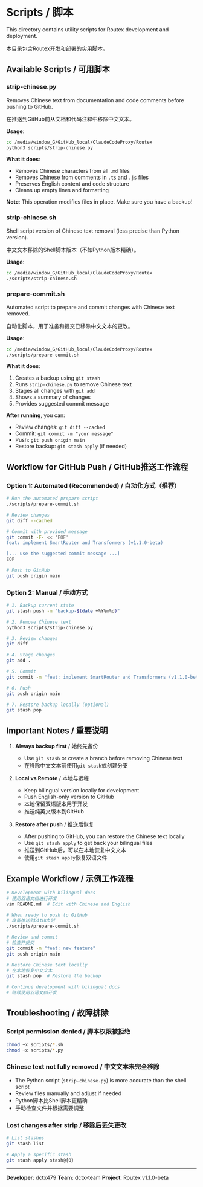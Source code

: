 # Scripts / 脚本

This directory contains utility scripts for Routex development and deployment.

本目录包含Routex开发和部署的实用脚本。

## Available Scripts / 可用脚本

### strip-chinese.py

Removes Chinese text from documentation and code comments before pushing to GitHub.

在推送到GitHub前从文档和代码注释中移除中文文本。

**Usage**:
```bash
cd /media/window_G/GitHub_local/ClaudeCodeProxy/Routex
python3 scripts/strip-chinese.py
```

**What it does**:
- Removes Chinese characters from all `.md` files
- Removes Chinese from comments in `.ts` and `.js` files
- Preserves English content and code structure
- Cleans up empty lines and formatting

**Note**: This operation modifies files in place. Make sure you have a backup!

### strip-chinese.sh

Shell script version of Chinese text removal (less precise than Python version).

中文文本移除的Shell脚本版本（不如Python版本精确）。

**Usage**:
```bash
cd /media/window_G/GitHub_local/ClaudeCodeProxy/Routex
./scripts/strip-chinese.sh
```

### prepare-commit.sh

Automated script to prepare and commit changes with Chinese text removed.

自动化脚本，用于准备和提交已移除中文文本的更改。

**Usage**:
```bash
cd /media/window_G/GitHub_local/ClaudeCodeProxy/Routex
./scripts/prepare-commit.sh
```

**What it does**:
1. Creates a backup using `git stash`
2. Runs `strip-chinese.py` to remove Chinese text
3. Stages all changes with `git add`
4. Shows a summary of changes
5. Provides suggested commit message

**After running**, you can:
- Review changes: `git diff --cached`
- Commit: `git commit -m "your message"`
- Push: `git push origin main`
- Restore backup: `git stash apply` (if needed)

## Workflow for GitHub Push / GitHub推送工作流程

### Option 1: Automated (Recommended) / 自动化方式（推荐）

```bash
# Run the automated prepare script
./scripts/prepare-commit.sh

# Review changes
git diff --cached

# Commit with provided message
git commit -F- << 'EOF'
feat: implement SmartRouter and Transformers (v1.1.0-beta)

[... use the suggested commit message ...]
EOF

# Push to GitHub
git push origin main
```

### Option 2: Manual / 手动方式

```bash
# 1. Backup current state
git stash push -m "backup-$(date +%Y%m%d)"

# 2. Remove Chinese text
python3 scripts/strip-chinese.py

# 3. Review changes
git diff

# 4. Stage changes
git add .

# 5. Commit
git commit -m "feat: implement SmartRouter and Transformers (v1.1.0-beta)"

# 6. Push
git push origin main

# 7. Restore backup locally (optional)
git stash pop
```

## Important Notes / 重要说明

1. **Always backup first** / 始终先备份
   - Use `git stash` or create a branch before removing Chinese text
   - 在移除中文文本前使用`git stash`或创建分支

2. **Local vs Remote** / 本地与远程
   - Keep bilingual version locally for development
   - Push English-only version to GitHub
   - 本地保留双语版本用于开发
   - 推送纯英文版本到GitHub

3. **Restore after push** / 推送后恢复
   - After pushing to GitHub, you can restore the Chinese text locally
   - Use `git stash apply` to get back your bilingual files
   - 推送到GitHub后，可以在本地恢复中文文本
   - 使用`git stash apply`恢复双语文件

## Example Workflow / 示例工作流程

```bash
# Development with bilingual docs
# 使用双语文档进行开发
vim README.md  # Edit with Chinese and English

# When ready to push to GitHub
# 准备推送到GitHub时
./scripts/prepare-commit.sh

# Review and commit
# 检查并提交
git commit -m "feat: new feature"
git push origin main

# Restore Chinese text locally
# 在本地恢复中文文本
git stash pop  # Restore the backup

# Continue development with bilingual docs
# 继续使用双语文档开发
```

## Troubleshooting / 故障排除

### Script permission denied / 脚本权限被拒绝

```bash
chmod +x scripts/*.sh
chmod +x scripts/*.py
```

### Chinese text not fully removed / 中文文本未完全移除

- The Python script (`strip-chinese.py`) is more accurate than the shell script
- Review files manually and adjust if needed
- Python脚本比Shell脚本更精确
- 手动检查文件并根据需要调整

### Lost changes after strip / 移除后丢失更改

```bash
# List stashes
git stash list

# Apply a specific stash
git stash apply stash@{0}
```

---

**Developer**: dctx479
**Team**: dctx-team
**Project**: Routex v1.1.0-beta

